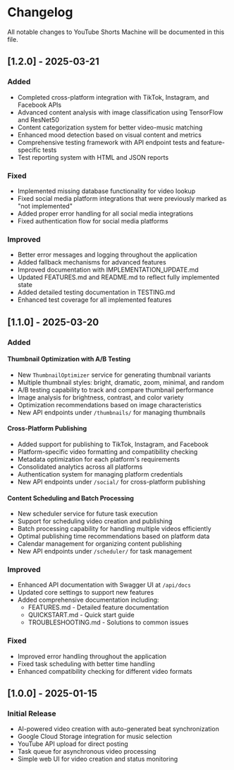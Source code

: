 # Changelog

All notable changes to YouTube Shorts Machine will be documented in this file.

## [1.2.0] - 2025-03-21

### Added
- Completed cross-platform integration with TikTok, Instagram, and Facebook APIs
- Advanced content analysis with image classification using TensorFlow and ResNet50
- Content categorization system for better video-music matching
- Enhanced mood detection based on visual content and metrics
- Comprehensive testing framework with API endpoint tests and feature-specific tests
- Test reporting system with HTML and JSON reports

### Fixed
- Implemented missing database functionality for video lookup
- Fixed social media platform integrations that were previously marked as "not implemented"
- Added proper error handling for all social media integrations
- Fixed authentication flow for social media platforms

### Improved
- Better error messages and logging throughout the application
- Added fallback mechanisms for advanced features
- Improved documentation with IMPLEMENTATION_UPDATE.md
- Updated FEATURES.md and README.md to reflect fully implemented state
- Added detailed testing documentation in TESTING.md
- Enhanced test coverage for all implemented features

## [1.1.0] - 2025-03-20

### Added

#### Thumbnail Optimization with A/B Testing
- New `ThumbnailOptimizer` service for generating thumbnail variants
- Multiple thumbnail styles: bright, dramatic, zoom, minimal, and random
- A/B testing capability to track and compare thumbnail performance
- Image analysis for brightness, contrast, and color variety
- Optimization recommendations based on image characteristics
- New API endpoints under `/thumbnails/` for managing thumbnails

#### Cross-Platform Publishing
- Added support for publishing to TikTok, Instagram, and Facebook
- Platform-specific video formatting and compatibility checking
- Metadata optimization for each platform's requirements
- Consolidated analytics across all platforms
- Authentication system for managing platform credentials
- New API endpoints under `/social/` for cross-platform publishing

#### Content Scheduling and Batch Processing
- New scheduler service for future task execution
- Support for scheduling video creation and publishing
- Batch processing capability for handling multiple videos efficiently
- Optimal publishing time recommendations based on platform data
- Calendar management for organizing content publishing
- New API endpoints under `/scheduler/` for task management

### Improved
- Enhanced API documentation with Swagger UI at `/api/docs`
- Updated core settings to support new features
- Added comprehensive documentation including:
  - FEATURES.md - Detailed feature documentation
  - QUICKSTART.md - Quick start guide
  - TROUBLESHOOTING.md - Solutions to common issues

### Fixed
- Improved error handling throughout the application
- Fixed task scheduling with better time handling
- Enhanced compatibility checking for different video formats

## [1.0.0] - 2025-01-15

### Initial Release
- AI-powered video creation with auto-generated beat synchronization
- Google Cloud Storage integration for music selection
- YouTube API upload for direct posting
- Task queue for asynchronous video processing
- Simple web UI for video creation and status monitoring 